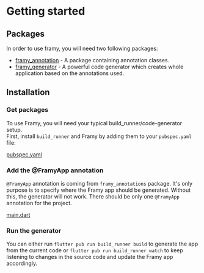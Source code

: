 # Getting started


## Packages

In order to use framy, you will need two following packages:

* [framy_annotation](https://github.com/Fidev-io/framy/tree/master/framy_annotation) - A package containing annotation classes.
* [framy_generator](https://github.com/Fidev-io/framy/tree/master/framy_generator) - A powerful code generator which creates whole application based on the annotations used.

## Installation

### Get packages

To use Framy, you will need your typical build_runner/code-generator setup.  
First, install `build_runner` and Framy by adding them to your `pubspec.yaml` file:  

[pubspec.yaml](_snippets/getting_started/framy_pubspec.yaml.md ':include')


### Add the @FramyApp annotation
`@FramyApp` annotation is coming from `framy_annotations` package. It's only purpose is to specify where the Framy app should be generated. Without this, the generator will not work. There should be only one `@FramyApp` annotation for the project.

[main.dart](_snippets/annotation_framy_app_demo.dart.md ':include')


### Run the generator
You can either run
`flutter pub run build_runner build` to generate the app from the current code or `flutter pub run build_runner watch` to keep listening to changes in the source code and update the Framy app accordingly.
